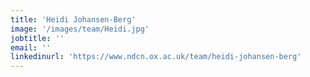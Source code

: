 ```yaml
---
title: 'Heidi Johansen-Berg'
image: '/images/team/Heidi.jpg'
jobtitle: ''
email: ''
linkedinurl: 'https://www.ndcn.ox.ac.uk/team/heidi-johansen-berg'
---
```

